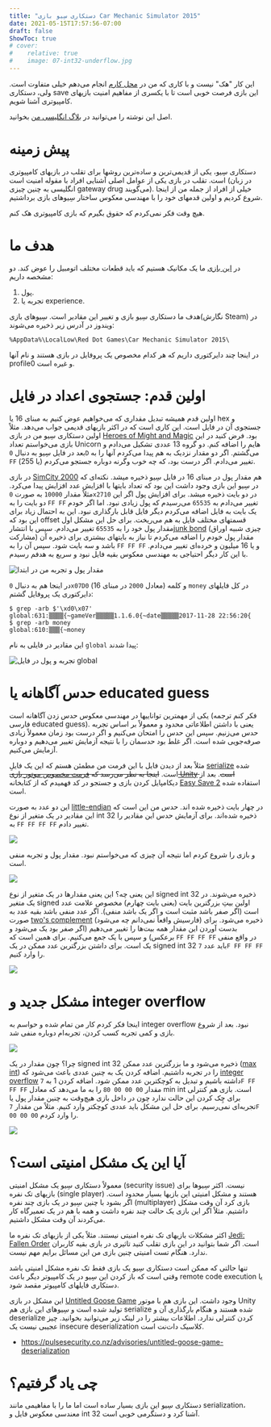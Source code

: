 ```yaml
---
title: "دستکاری سِیو بازی Car Mechanic Simulator 2015"
date: 2021-05-15T17:57:56-07:00
draft: false
ShowToc: true
# cover:
#    relative: true
#    image: 07-int32-underflow.jpg
---
```


این کار "هک" نیست و با کاری که من در [محل کارم][ea-security] انجام می‌دهم خیلی
متفاوت است. ولی، دستکاری save این بازی فرصت خوبی است تا با یکسری از مفاهیم امنیت
بازیهای کامپیوتری آشنا شویم.

[ea-security]: https://www.ea.com/security

اصل این نوشته را می‌توانید در [بلاگ انگلیسی من][english-version] بخوانید.

[english-version]: https://parsiya.net/blog/2017-11-29-hacking-car-mechanic-simulator-2015/

# پیش زمینه
دستکاری سِیو، یکی از قدیمی‌ترین و ساده‌ترین روشها برای تقلب در بازیهای کامپیوتری
است. تقلب در بازی یکی از عوامل اصلی آشنایی افراد با مقوله امنیت است (در زبان
انگلیسی به چنین چیزی gateway drug می‌گویند). خیلی از افراد از جمله من از اینجا
شروع کردیم و اولین قدمهای خود را با مهندسی معکوس ساختار سِیوهای بازی برداشتیم.

هیچ وقت فکر نمی‌کردم که حقوق بگیرم که بازی کامپیوتری هک کنم.

# هدف ما
در [این بازی][steam-link] ما یک مکانیک هستیم که باید قطعات مختلف اتومبیل را عوض کند. دو مشخصه داریم:

1. پول.
2. تجربه یا experience.

[steam-link]: https://store.steampowered.com/app/320300/Car_Mechanic_Simulator_2015/

هدف ما دستکاری سِیو بازی و تغییر این مقادیر است. سِیوهای بازی(نگارش Steam) در ویندوز در آدرس زیر ذخیره می‌شوند:

```
%AppData%\LocalLow\Red Dot Games\Car Mechanic Simulator 2015\
```

در اینجا چند دایرکتوری داریم که هر کدام مخصوص یک پروفایل در بازی هستند و نام آنها profile0 و غیره است.

# اولین قدم: جستجوی اعداد در فایل
اولین قدم همیشه تبدیل مقداری که می‌خواهیم عوض کنیم به مبنای 16 یا hex و جستجوی
آن در فایل است. این کاری است که در اکثر بازیهای قدیمی جواب می‌دهد. مثلاً اولین
دستکاری سِیو من در بازی [Heroes of Might and Magic][hmm-gog-link] بود. فرض کنید
در این بازی می‌خواستم تعداد Unicorn هایم را اضافه کنم. دو گروه 13 عددی تشکیل
می‌دادم و بعد در فایل سِیو به دنبال `0D` می‌گشتم. اگر دو مقدار نزدیک به هم پیدا
می‌کردم آنها را به `FF` (یا 255) تغییر می‌دادم. اگر درست بود، که چه خوب وگرنه
دوباره جستجو می‌کردم.

[hmm-gog-link]: https://www.gog.com/game/heroes_of_might_and_magic

در بازی [SimCity 2000][simcity-origin-link] هم مقدار پول در مبنای 16 در فایل
سِیو ذخیره میشد. نکته‌ای که در سِیو این بازی وجود داشت این بود که تعداد بایتها
با افزایش عدد افزایش پیدا می‌کرد. مثلاً مقدار `10000` به صورت `0x2710` در دو بایت
ذخیره میشد. برای افزایش پول اگر این دو بایت را به `FF FF` تغییر می‌دادم به `65535`
می‌رسیدم که پول زیادی نبود. اما اگر خودم یک بایت به فایل اضافه می‌کردم دیگر فایل
قابل بارگذاری نبود. این به احتمال زیاد برای این بود که offset قسمتهای مختلف فایل
به هم می‌ریخت. برای حل این مشکل اول مقدار پول خود را به `65535` تغییر می‌دادم. سپس
با انتشار[junk bond][simcity-junkbond-link] (چیزی شبیه اوراق مشارکت) مقدار پول خودم را اضافه می‌کردم تا
نیاز به بایتهای بیشتری برای ذخیره آن باشد و سه بایت شود. سپس آن را به `FF FF FF` و
یا 16 میلیون و خرده‌ای تغییر می‌دادم. با این کار دیگر احتیاجی به مهندسی معکوس بقیه فایل نبود و سریع به هدفم رسیدم.

[simcity-origin-link]: https://www.origin.com/can/en-us/store/simcity/simcity-2000
[simcity-junkbond-link]: https://simcity.fandom.com/wiki/Loan#SimCity_2000

![مقدار پول و تجربه من در ابتدا](01-starting.jpg)

در اینجا هم به دنبال `0x07D0` (معادل `2000` در مبنای 16) و کلمه `money` در کل
فایلهای دایرکتوری یک پروفایل گشتم:

```
$ grep -arb $'\xd0\x07'
global:631:▒▒▒▒{~gameVer▒▒▒▒▒1.1.6.0{~date▒▒▒▒▒2017-11-28 22:56:20{
$ grep -arb money
global:610:▒▒▒{~money
```

این مقادیر در فایلی به نام `global` پیدا شدند:

![تجربه و پول در فایل global](02-inside-global.png)

# حدس آگاهانه یا educated guess
یکی از مهمترین تواناییها در مهندسی معکوس حدس زدن آگاهانه است (فکر کنم ترجمه
فارسی educated guess). یعنی با داشتن اطلاعاتی محدود و معمولاً بر اساس تجربه
حدس می‌زنیم. سپس این حدس را امتحان می‌کنیم و اگر درست بود زمان معمولاً زیادی
صرفه‌جویی شده است. اگر غلط بود حدسمان را با نتیجه آزمایش تغییر می‌دهیم و دوباره
آزمایش می‌کنیم.

مثلاً بعد از دیدن فایل با این فرمت من مطمئن هستم که این یک فایلِ [serialize][serialize-wikipedia] شده
است. ~~اینجا به نظر می‌رسد که [فرمت مخصوص موتور بازی Unity][unity-serialization-format] است~~.
بعد از دیکامپایل کردن بازی و جستجو در کد فهمیدم که از کتابخانه [Easy Save 2][easy-save-2]
استفاده شده است.

[easy-save-2]: https://docs.moodkie.com/product/easy-save-2/

 این دو عدد به صورت
[little-endian][little-endian-wikipedia] در چهار بایت ذخیره شده اند. حدس من این است که این مقادیر در یک
متغیر از نوع int 32 ذخیره شده‌اند. برای آزمایش حدس این مقادیر را به `FF FF FF FF`
تغییر دادم.

[serialize-wikipedia]: https://en.wikipedia.org/wiki/Serialization
[unity-serialization-format]: https://github.com/ata4/disunity/wiki/Serialized-file-format
[little-endian-wikipedia]: https://en.wikipedia.org/wiki/Endianness#Example

![](03-global-edited.png)

و بازی را شروع کردم اما نتیجه آن چیزی که می‌خواستم نبود. مقدار پول و تجربه منفی است.

![](04-after-edit1.jpg)

این یعنی چه؟ این یعنی مقدارها در یک متغیر از نوع signed int 32 ذخیره می‌شوند. در
یک متغیر signed اولین بیتِ بزرگترین بایت (یعنی بایت چهارم) مخصوص علامت عدد است
(اگر صفر باشد مثبت است و اگر یک باشد منفی). اگر عدد منفی باشد بقیه عدد به صورت
[two's complement][twos-complement-wikipedia] (فارسیش واقعاً نمی‌دانم چه می‌شود)
ذخیره می‌شود. برای بدست آوردن این مقدار همه بیت‌ها را تغییر می‌دهیم (اگر صفر بود
یک می‌شود و برعکس) و سپس با یک جمع می‌کنیم. برای همین است که `FF FF FF FF` در
واقع منفی یک است. برای داشتن بزرگترین عدد ممکن در یک signed int 32 باید عدد `7F
FF FF FF` را وارد کنیم.

[twos-complement-wikipedia]: https://en.wikipedia.org/wiki/Two%27s_complement

![](06-much-experience.jpg)

# مشکل جدید و integer overflow
اینجا فکر کردم کار من تمام شده و حواسم به integer overflow نبود. بعد از شروع بازی و کمی تجربه کسب کردن، تجربه‌ام دوباره منفی شد.

![](07-int32-underflow.jpg)

چرا؟ چون مقدار در یک signed int 32 ذخیره می‌شود و ما بزرگترین عدد ممکن ([max
int][max-int-wikipedia]) را در تجربه داشتیم. اضافه کردن یک به چنین عددی باعث
می‌شود که [integer overflow][integer-overflow-wikipedia] داشته باشیم و تبدیل به
کوچکترین عدد ممکن شود. اضافه کردن 1 به `7F FF FF FF` مقدار `00 00 00 80` را به ما
می‌دهد که معادل min int است. بازی هم کنترلی برای چِک کردن این حالت ندارد چون در
داخل بازی هیچ‌وقت به چنین مقدار پول یا تجربه‌ای نمی‌رسیم. برای حل این مشکل باید
عددی کوچکتر وارد کنیم. مثلاً من مقدار `7F 00 00 00` را وارد کردم.

[max-int-wikipedia]: https://en.wikipedia.org/wiki/2,147,483,647
[integer-overflow-wikipedia]: https://en.wikipedia.org/wiki/Integer_overflow

![](08-monies.jpg)

# آیا این یک مشکل امنیتی است؟
معمولاً دستکاری سِیو یک مشکل امنیتی (security issue) نیست. اکثر سِیوها برای
بازیهای تک نفره (single player) هستند و مشکل امنیتی این بازیها بسیار محدود است.
اگر بشود با چنین سِیو در یک بازی چند نفره (multiplayer) بازی کرد آن وقت مشکل
داشتیم. مثلاً اگر این بازی یک حالت چند نفره داشت و همه با هم در یک تعمیرگاه کار
می‌کردند آن وقت مشکل داشتیم.

اکثر مشکلات بازیهای تک نفره امنیتی نیستند. مثلاً یکی از بازیهای تک نفره ما
[Jedi: Fallen Order][jedi-fallen-order] است. اگر شما بتوانید در این بازی تقلب
کنید تاثیری در بازی بقیه کاربران ندارد. هنگام تست امنیتی چنین بازی من این مسائل
برایم مهم نیست.

[jedi-fallen-order]: https://www.ea.com/games/starwars/jedi-fallen-order

تنها حالتی که ممکن است دستکاری سِیو یک بازی فقط تک نفره مشکل امنیتی باشد وقتی
است که باز کردن این سِیو در یک کامپیوتر دیگر باعث remote code execution یا
دستکاری فایلهای کامپیوتر مقصد شود.

این مشکل در بازی [Untitled Goose Game][goose-game] وجود داشت. این بازی هم با
موتور Unity تولید شده است و سِیوهای این بازی هم serialize شده هستند و هنگام
بارگذاری آن و deserialize کردن کنترلی ندارد. اطلاعات بیشتر را در لینک زیر
می‌توانید بخوانید. چیز عجیبی نیست یک insecure deserialization کلاسیک  دات‌نت
است.

* https://pulsesecurity.co.nz/advisories/untitled-goose-game-deserialization

[goose-game]: https://goose.game/

# چی یاد گرفتیم؟
دستکاری سِیو این بازی بسیار ساده است اما ما را با مفاهیمی مانند serialization،
معندسی معکوس فایل و int 32 آشنا کرد و دستگرمی خوبی است.
